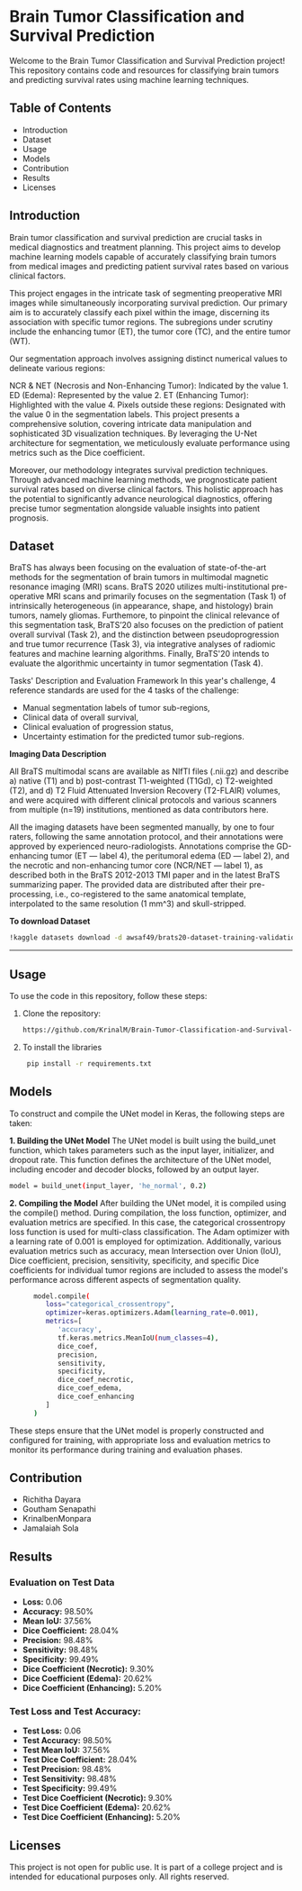 # Brain Tumor Classification and Survival Prediction
Welcome to the Brain Tumor Classification and Survival Prediction project! This repository contains code and resources for classifying brain tumors and predicting survival rates using machine learning techniques.
## Table of Contents
* Introduction
* Dataset
* Usage
* Models
* Contribution
* Results
* Licenses
## Introduction
Brain tumor classification and survival prediction are crucial tasks in medical diagnostics and treatment planning. This project aims to develop machine learning models capable of accurately classifying brain tumors from medical images and predicting patient survival rates based on various clinical factors.

This project engages in the intricate task of segmenting preoperative MRI images while simultaneously incorporating survival prediction. Our primary aim is to accurately classify each pixel within the image, discerning its association with specific tumor regions. The subregions under scrutiny include the enhancing tumor (ET), the tumor core (TC), and the entire tumor (WT).

Our segmentation approach involves assigning distinct numerical values to delineate various regions:

NCR & NET (Necrosis and Non-Enhancing Tumor): Indicated by the value 1. ED (Edema): Represented by the value 2. ET (Enhancing Tumor): Highlighted with the value 4. Pixels outside these regions: Designated with the value 0 in the segmentation labels. This project presents a comprehensive solution, covering intricate data manipulation and sophisticated 3D visualization techniques. By leveraging the U-Net architecture for segmentation, we meticulously evaluate performance using metrics such as the Dice coefficient.

Moreover, our methodology integrates survival prediction techniques. Through advanced machine learning methods, we prognosticate patient survival rates based on diverse clinical factors. This holistic approach has the potential to significantly advance neurological diagnostics, offering precise tumor segmentation alongside valuable insights into patient prognosis.
## Dataset
BraTS has always been focusing on the evaluation of state-of-the-art methods for the segmentation of brain tumors in multimodal magnetic resonance imaging (MRI) scans. BraTS 2020 utilizes multi-institutional pre-operative MRI scans and primarily focuses on the segmentation (Task 1) of intrinsically heterogeneous (in appearance, shape, and histology) brain tumors, namely gliomas. Furthemore, to pinpoint the clinical relevance of this segmentation task, BraTS’20 also focuses on the prediction of patient overall survival (Task 2), and the distinction between pseudoprogression and true tumor recurrence (Task 3), via integrative analyses of radiomic features and machine learning algorithms. Finally, BraTS'20 intends to evaluate the algorithmic uncertainty in tumor segmentation (Task 4).

Tasks' Description and Evaluation Framework In this year's challenge, 4 reference standards are used for the 4 tasks of the challenge:

* Manual segmentation labels of tumor sub-regions,
* Clinical data of overall survival,
* Clinical evaluation of progression status,
* Uncertainty estimation for the predicted tumor sub-regions.
  
**Imaging Data Description**

All BraTS multimodal scans are available as NIfTI files (.nii.gz) and describe a) native (T1) and b) post-contrast T1-weighted (T1Gd), c) T2-weighted (T2), and d) T2 Fluid Attenuated Inversion Recovery (T2-FLAIR) volumes, and were acquired with different clinical protocols and various scanners from multiple (n=19) institutions, mentioned as data contributors here.

All the imaging datasets have been segmented manually, by one to four raters, following the same annotation protocol, and their annotations were approved by experienced neuro-radiologists. Annotations comprise the GD-enhancing tumor (ET — label 4), the peritumoral edema (ED — label 2), and the necrotic and non-enhancing tumor core (NCR/NET — label 1), as described both in the BraTS 2012-2013 TMI paper and in the latest BraTS summarizing paper. The provided data are distributed after their pre-processing, i.e., co-registered to the same anatomical template, interpolated to the same resolution (1 mm^3) and skull-stripped.

**To download Dataset**
   ```bash
   !kaggle datasets download -d awsaf49/brats20-dataset-training-validation
   ```
---

## Usage

To use the code in this repository, follow these steps:

1. Clone the repository:
   ```bash
   https://github.com/KrinalM/Brain-Tumor-Classification-and-Survival-Prediction.git

2. To install the libraries
   ```bash
	pip install -r requirements.txt

## Models
To construct and compile the UNet model in Keras, the following steps are taken:

**1. Building the UNet Model**
The UNet model is built using the build_unet function, which takes parameters such as the input layer, initializer, and dropout rate. This function defines the architecture of the UNet model, including encoder and decoder blocks, followed by an output layer.

```bash
model = build_unet(input_layer, 'he_normal', 0.2)
```

**2. Compiling the Model**
After building the UNet model, it is compiled using the compile() method. During compilation, the loss function, optimizer, and evaluation metrics are specified. In this case, the categorical crossentropy loss function is used for multi-class classification. The Adam optimizer with a learning rate of 0.001 is employed for optimization. Additionally, various evaluation metrics such as accuracy, mean Intersection over Union (IoU), Dice coefficient, precision, sensitivity, specificity, and specific Dice coefficients for individual tumor regions are included to assess the model's performance across different aspects of segmentation quality.

```bash
      model.compile(
         loss="categorical_crossentropy",
         optimizer=keras.optimizers.Adam(learning_rate=0.001),
         metrics=[
            'accuracy', 
            tf.keras.metrics.MeanIoU(num_classes=4), 
            dice_coef, 
            precision, 
            sensitivity, 
            specificity, 
            dice_coef_necrotic, 
            dice_coef_edema, 
            dice_coef_enhancing
         ]
      )
```      
These steps ensure that the UNet model is properly constructed and configured for training, with appropriate loss and evaluation metrics to monitor its performance during training and evaluation phases.

## Contribution
- Richitha Dayara
- Goutham Senapathi
- KrinalbenMonpara
- Jamalaiah Sola

## Results

### Evaluation on Test Data

- **Loss:** 0.06
- **Accuracy:** 98.50%
- **Mean IoU:** 37.56%
- **Dice Coefficient:** 28.04%
- **Precision:** 98.48%
- **Sensitivity:** 98.48%
- **Specificity:** 99.49%
- **Dice Coefficient (Necrotic):** 9.30%
- **Dice Coefficient (Edema):** 20.62%
- **Dice Coefficient (Enhancing):** 5.20%

### Test Loss and Test Accuracy:
- **Test Loss:** 0.06
- **Test Accuracy:** 98.50%
- **Test Mean IoU:** 37.56%
- **Test Dice Coefficient:** 28.04%
- **Test Precision:** 98.48%
- **Test Sensitivity:** 98.48%
- **Test Specificity:** 99.49%
- **Test Dice Coefficient (Necrotic):** 9.30%
- **Test Dice Coefficient (Edema):** 20.62%
- **Test Dice Coefficient (Enhancing):** 5.20%



## Licenses
This project is not open for public use. It is part of a college project and is intended for educational purposes only. All rights reserved.
